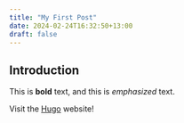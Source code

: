 ```yaml
---
title: "My First Post"
date: 2024-02-24T16:32:50+13:00
draft: false
---
```


## Introduction

This is **bold** text, and this is *emphasized* text.

Visit the [Hugo](https://gohugo.io) website!

